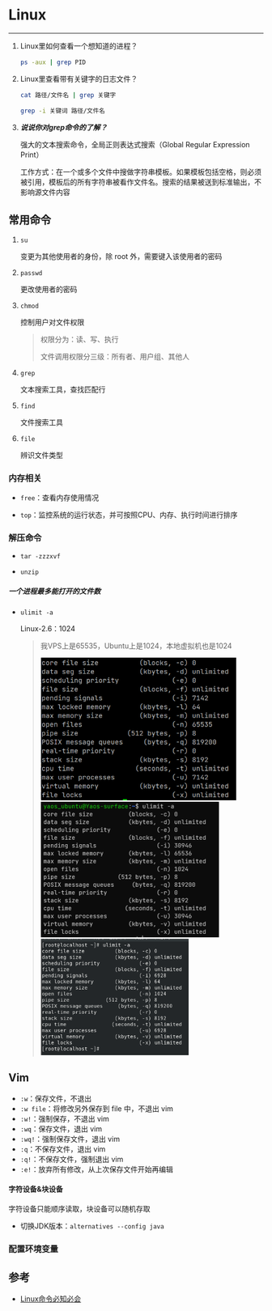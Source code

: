 # Linux

---

1. Linux里如何查看一个想知道的进程？

   ```bash
   ps -aux | grep PID
   ```

2. Linux里查看带有关键字的日志文件？

   ```bash
   cat 路径/文件名 | grep 关键字
   ```

   ```bash
   grep -i 关键词 路径/文件名
   ```

3. ***说说你对grep命令的了解？***

   强大的文本搜索命令，全局正则表达式搜索（Global Regular Expression Print）

   工作方式：在一个或多个文件中搜做字符串模板。如果模板包括空格，则必须被引用，模板后的所有字符串被看作文件名。搜索的结果被送到标准输出，不影响源文件内容

## 常用命令

1. `su`

   变更为其他使用者的身份，除 root 外，需要键入该使用者的密码

2. `passwd`

   更改使用者的密码

3. `chmod`

   控制用户对文件权限

   > 权限分为：读、写、执行
   >
   > 文件调用权限分三级：所有者、用户组、其他人

4. `grep`

   文本搜索工具，查找匹配行

5. `find`

   文件搜索工具
   
6. `file`

   辨识文件类型

### 内存相关

- `free`：查看内存使用情况

- `top`：监控系统的运行状态，并可按照CPU、内存、执行时间进行排序

### 解压命令

- `tar -zzzxvf`

- `unzip`

##### 一个进程最多能打开的文件数

- `ulimit -a`

  Linux-2.6：1024

  > 我VPS上是65535，Ubuntu上是1024，本地虚拟机也是1024
  >
  > <img src="assets/image-20220727100123244.png" alt="image-20220727100123244" style="zoom:67%;" />
  >
  > <img src="assets/image-20220727100310510.png" alt="image-20220727100310510" style="zoom: 50%;" />
  >
  > <img src="assets/image-20220727100721080.png" alt="image-20220727100721080" style="zoom:67%;" />

## Vim

- `:w`：保存文件，不退出
- `:w file`：将修改另外保存到 file 中，不退出 vim
- `:w!`：强制保存，不退出 vim
- `:wq`：保存文件，退出 vim
- `:wq!`：强制保存文件，退出 vim
- `:q`：不保存文件，退出 vim
- `:q!`：不保存文件，强制退出 vim
- `:e!`：放弃所有修改，从上次保存文件开始再编辑

#### 字符设备&块设备

字符设备只能顺序读取，块设备可以随机存取



* 切换JDK版本：`alternatives --config java`

### 配置环境变量



## 参考

* [Linux命令必知必会](https://developer.aliyun.com/article/69417)

